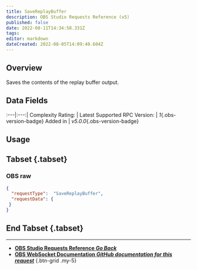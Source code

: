 ```yaml
---
title: SaveReplayBuffer
description: OBS Studio Requests Reference (v5)
published: false
date: 2022-08-11T14:34:58.331Z
tags: 
editor: markdown
dateCreated: 2022-08-05T14:09:40.604Z
---
```


## Overview
Saves the contents of the replay buffer output.

## Data Fields
:---|:---:|
Complexity Rating: | <span class="stars stars--1"></span>
Latest Supported RPC Version: | *1*{.obs-version-badge}
Added in | *v5.0.0*{.obs-version-badge}

## Usage
## Tabset {.tabset}
### OBS raw
```json
{
  "requestType":  "SaveReplayBuffer",
  "requestData": {
 }
}
```
## End Tabset {.tabset}

---

- [<i class="mdi mdi-chevron-left"></i>**OBS Studio Requests Reference *Go Back***](/en/Broadcasters/OBS/Requests)
- [<i class="mdi mdi-github"></i> **OBS WebSocket Documentation *GitHub documentation for this request***](https://github.com/obsproject/obs-websocket/blob/master/docs/generated/protocol.md#savereplaybuffer)
{.btn-grid .my-5}
